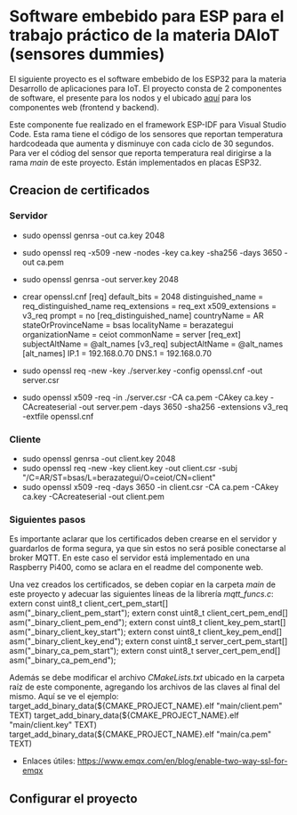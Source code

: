 # Software embebido para ESP para el trabajo práctico de la materia DAIoT (sensores dummies)

El siguiente proyecto es el software embebido de los ESP32 para la materia Desarrollo de aplicaciones para IoT. El proyecto consta de 2 componentes de software, el presente para los nodos y el ubicado [aquí](https://github.com/javifanelli/web-proyecto) para los componentes web (frontend y backend).

Este componente fue realizado en el framework ESP-IDF para Visual Studio Code. Esta rama tiene el código de los sensores que reportan temperatura hardcodeada que aumenta y disminuye con cada ciclo de 30 segundos. Para ver el códiog del sensor que reporta temperatura real dirigirse a la rama *main* de este proyecto. Están implementados en placas ESP32.

## Creacion de certificados

### Servidor

* sudo openssl genrsa -out ca.key 2048
* sudo openssl req -x509 -new -nodes -key ca.key -sha256 -days 3650 -out ca.pem
* sudo openssl genrsa -out server.key 2048
* crear openssl.cnf
[req]
default_bits  = 2048
distinguished_name = req_distinguished_name
req_extensions = req_ext
x509_extensions = v3_req
prompt = no
[req_distinguished_name]
countryName = AR
stateOrProvinceName = bsas
localityName = berazategui
organizationName = ceiot
commonName = server
[req_ext]
subjectAltName = @alt_names
[v3_req]
subjectAltName = @alt_names
[alt_names]
IP.1 = 192.168.0.70
DNS.1 = 192.168.0.70

* sudo openssl req -new -key ./server.key -config openssl.cnf -out server.csr
* sudo openssl x509 -req -in ./server.csr -CA ca.pem -CAkey ca.key -CAcreateserial -out server.pem -days 3650 -sha256 -extensions v3_req -extfile openssl.cnf

### Cliente

* sudo openssl genrsa -out client.key 2048
* sudo openssl req -new -key client.key -out client.csr -subj "/C=AR/ST=bsas/L=berazategui/O=ceiot/CN=client"
* sudo openssl x509 -req -days 3650 -in client.csr -CA ca.pem -CAkey ca.key -CAcreateserial -out client.pem

### Siguientes pasos

Es importante aclarar que los certificados deben crearse en el servidor y guardarlos de forma segura, ya que sin estos no será posible conectarse al broker MQTT. En este caso el servidor está implementado en una Raspberry Pi400, como se aclara en el readme del componente web.

Una vez creados los certificados, se deben copiar en la carpeta *main* de este proyecto y adecuar las siguientes líneas de la librería *mqtt_funcs.c*:
extern const uint8_t client_cert_pem_start[] asm("_binary_client_pem_start");
extern const uint8_t client_cert_pem_end[] asm("_binary_client_pem_end");
extern const uint8_t client_key_pem_start[] asm("_binary_client_key_start");
extern const uint8_t client_key_pem_end[] asm("_binary_client_key_end");
extern const uint8_t server_cert_pem_start[] asm("_binary_ca_pem_start");
extern const uint8_t server_cert_pem_end[] asm("_binary_ca_pem_end");

Además se debe modificar el archivo *CMakeLists.txt* ubicado en la carpeta raíz de este componente, agregando los archivos de las claves al final del mismo. Aquí se ve el ejemplo:
target_add_binary_data(${CMAKE_PROJECT_NAME}.elf "main/client.pem" TEXT)
target_add_binary_data(${CMAKE_PROJECT_NAME}.elf "main/client.key" TEXT)
target_add_binary_data(${CMAKE_PROJECT_NAME}.elf "main/ca.pem" TEXT)

- Enlaces útiles: https://www.emqx.com/en/blog/enable-two-way-ssl-for-emqx

## Configurar el proyecto

